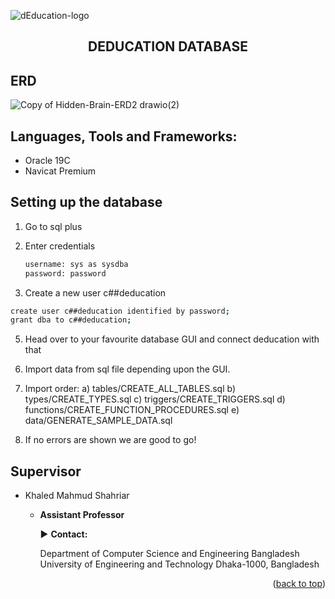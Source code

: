 ![dEducation-logo](https://user-images.githubusercontent.com/62663759/187912013-d1653a15-833a-4102-9091-0c9aa96b8505.png)

<h2 align="center">DEDUCATION DATABASE</h3>

## ERD

![Copy of Hidden-Brain-ERD2 drawio(2)](https://user-images.githubusercontent.com/62663759/187913372-7e328aa0-2099-4b8d-8f95-5aa119d017c9.png)

## Languages, Tools and Frameworks:<a name="tools"></a>

- Oracle 19C
- Navicat Premium

## Setting up the database

1. Go to sql plus

2. Enter credentials

   ```sh
   username: sys as sysdba
   password: password
   ```

3. Create a new user c##deducation

```sh
create user c##deducation identified by password;
grant dba to c##deducation;
```

5. Head over to your favourite database GUI and connect deducation with that

6. Import data from sql file depending upon the GUI.

7. Import order: a) tables/CREATE_ALL_TABLES.sql b) types/CREATE_TYPES.sql c) triggers/CREATE_TRIGGERS.sql d) functions/CREATE_FUNCTION_PROCEDURES.sql e) data/GENERATE_SAMPLE_DATA.sql

8. If no errors are shown we are good to go!

## Supervisor

- Khaled Mahmud Shahriar

  - **Assistant Professor**

    :arrow_forward: **Contact:**

    Department of Computer Science and Engineering
    Bangladesh University of Engineering and Technology
    Dhaka-1000, Bangladesh

<p align="right">(<a href="#top">back to top</a>)</p>
